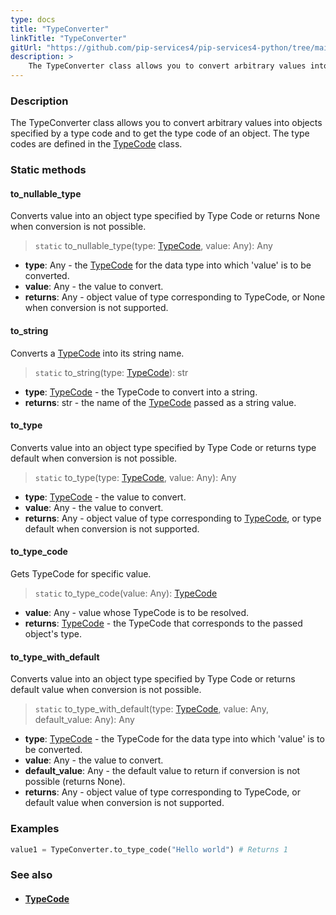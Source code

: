 ```yaml
---
type: docs
title: "TypeConverter"
linkTitle: "TypeConverter"
gitUrl: "https://github.com/pip-services4/pip-services4-python/tree/main/pip-services4-commons-python"
description: > 
    The TypeConverter class allows you to convert arbitrary values into objects specified by a type code and to get the type code of an object.
---
```


### Description
The TypeConverter class allows you to convert arbitrary values into objects specified by a type code and to get the type code of an object. The type codes are defined in the [TypeCode](../../convert/type_code) class.


### Static methods

#### to_nullable_type
Converts value into an object type specified by Type Code or returns None when conversion is not possible.

> `static` to_nullable_type(type: [TypeCode](../../convert/type_code), value: Any): Any

- **type**: Any - the [TypeCode](../../convert/type_code) for the data type into which 'value' is to be converted.
- **value**: Any - the value to convert.
- **returns**: Any - object value of type corresponding to TypeCode, or None when conversion is not supported.

#### to_string
Converts a [TypeCode](../../convert/type_code) into its string name.

> `static` to_string(type: [TypeCode](../../convert/type_code)): str

- **type**: [TypeCode](../../convert/type_code) - the TypeCode to convert into a string.
- **returns**: str - the name of the [TypeCode](../../convert/type_code) passed as a string value.

#### to_type
Converts value into an object type specified by Type Code or returns type default when conversion is not possible.

> `static` to_type(type: [TypeCode](../../convert/type_code), value: Any): Any

- **type**: [TypeCode](../../convert/type_code) - the value to convert.
- **value**: Any - the value to convert.
- **returns**: Any - object value of type corresponding to [TypeCode](../../convert/type_code), or type default when conversion is not supported.


#### to_type_code
Gets TypeCode for specific value.

> `static` to_type_code(value: Any): [TypeCode](../../convert/type_code)

- **value**: Any - value whose TypeCode is to be resolved.
- **returns**: [TypeCode](../../convert/type_code) - the TypeCode that corresponds to the passed object's type.

#### to_type_with_default
Converts value into an object type specified by Type Code or returns default value when conversion is not possible.

> `static` to_type_with_default(type: [TypeCode](../../convert/type_code), value: Any, default_value: Any): Any

- **type**: [TypeCode](../../convert/type_code) - the TypeCode for the data type into which 'value' is to be converted.
- **value**: Any - the value to convert.
- **default_value**: Any - the default value to return if conversion is not possible (returns None).
- **returns**: Any - object value of type corresponding to TypeCode, or default value when conversion is not supported.

### Examples

```python
value1 = TypeConverter.to_type_code("Hello world") # Returns 1
```
### See also
- #### [TypeCode](../../convert/type_code)
